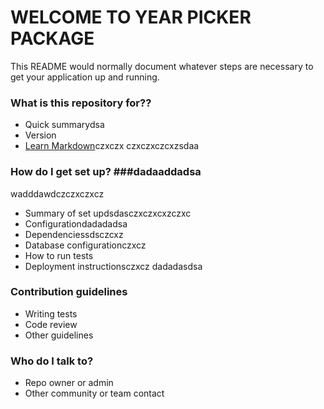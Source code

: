 # WELCOME TO YEAR PICKER PACKAGE #

This README would normally document whatever steps are necessary to get your application up and running.

### What is this repository for?? ###

* Quick summarydsa
* Version
* [Learn Markdown](https://bitbucket.org/tutorials/markdowndemo)czxczx
czxczxczcxzsdaa
### How do I get set up? ###dadaaddadsa
wadddawdczczxczxcz
* Summary of set updsdasczxczxcxzczxc
* Configurationdadadadsa
* Dependenciessdsczcxz
* Database configurationczxcz
* How to run tests
* Deployment instructionsczxcz
dadadasdsa
### Contribution guidelines ###

* Writing tests
* Code review
* Other guidelines

### Who do I talk to? ###

* Repo owner or admin
* Other community or team contact
